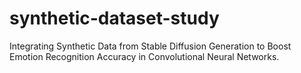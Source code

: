 # synthetic-dataset-study
Integrating Synthetic Data from Stable Diffusion Generation to Boost Emotion Recognition Accuracy in Convolutional Neural Networks.
